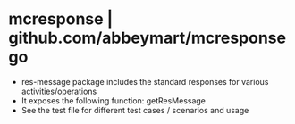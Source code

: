 # mcresponse | github.com/abbeymart/mcresponsego

- res-message package includes the standard responses for various activities/operations
- It exposes the following function: getResMessage
- See the test file for different test cases / scenarios and usage
